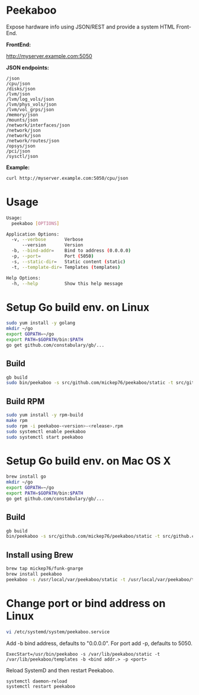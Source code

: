 # Peekaboo

Expose hardware info using JSON/REST and provide a system HTML Front-End.

**FrontEnd:**

http://myserver.example.com:5050

**JSON endpoints:**

```
/json
/cpu/json
/disks/json
/lvm/json
/lvm/log_vols/json
/lvm/phys_vols/json
/lvm/vol_grps/json
/memory/json
/mounts/json
/network/interfaces/json
/network/json
/network/json
/network/routes/json
/opsys/json
/pci/json
/sysctl/json
```

**Example:**

```bash
curl http://myserver.example.com:5050/cpu/json
```

# Usage

```bash
Usage:
  peekaboo [OPTIONS]

Application Options:
  -v, --verbose       Verbose
      --version       Version
  -b, --bind-addr=    Bind to address (0.0.0.0)
  -p, --port=         Port (5050)
  -s, --static-dir=   Static content (static)
  -t, --template-dir= Templates (templates)

Help Options:
  -h, --help          Show this help message
```

# Setup Go build env. on Linux

```bash
sudo yum install -y golang
mkdir ~/go
export GOPATH=~/go
export PATH=$GOPATH/bin:$PATH
go get github.com/constabulary/gb/...
```

## Build

```bash
gb build
sudo bin/peekaboo -s src/github.com/mickep76/peekaboo/static -t src/github.com/mickep76/peekaboo/templates
```

## Build RPM

```bash
sudo yum install -y rpm-build
make rpm
sudo rpm -i peekaboo-<version>-<release>.rpm
sudo systemctl enable peekaboo
sudo systemctl start peekaboo
```

# Setup Go build env. on Mac OS X

```bash
brew install go
mkdir ~/go
export GOPATH=~/go
export PATH=$GOPATH/bin:$PATH
go get github.com/constabulary/gb/...
```

## Build

```bash
gb build
bin/peekaboo -s src/github.com/mickep76/peekaboo/static -t src/github.com/mickep76/peekaboo/templates
```

## Install using Brew

```bash
brew tap mickep76/funk-gnarge
brew install peekaboo
peekaboo -s /usr/local/var/peekaboo/static -t /usr/local/var/peekaboo/templates
```

# Change port or bind address on Linux

```bash
vi /etc/systemd/system/peekaboo.service
```

Add -b bind address, defaults to "0.0.0.0". For port add -p, defaults to 5050.

```
ExecStart=/usr/bin/peekaboo -s /var/lib/peekaboo/static -t /var/lib/peekaboo/templates -b <bind addr.> -p <port>
```

Reload SystemD and then restart Peekaboo.

```bash
systemctl daemon-reload
systemctl restart peekaboo
```
